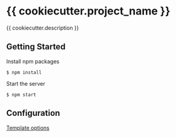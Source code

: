 {{ cookiecutter.project_name }}
===============================
{{ cookiecutter.description }}


Getting Started
---------------

Install npm packages

    $ npm install

Start the server

    $ npm start



Configuration
-------------

[Template options](https://github.com/jaketrent/html-webpack-template/blob/faac42d0720d52b444e65aa9a151e0ad8504effc/README.md#basic-usage)